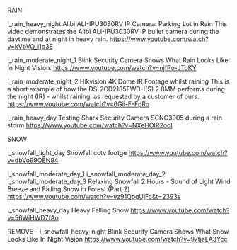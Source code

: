 RAIN



i_rain_heavy_night
Alibi ALI-IPU3030RV IP Camera: Parking Lot in Rain
This video demonstrates the Alibi ALI-IPU3030RV IP bullet camera during the daytime and at night in heavy rain.
https://www.youtube.com/watch?v=kVbVQ_i1p3E

i_rain_moderate_night_1
Blink Security Camera Shows What Rain Looks Like In Night Vision.
https://www.youtube.com/watch?v=njfPo-JToKY

i_rain_moderate_night_2
Hikvision 4K Dome IR Footage whilst raining
This is a short example of how the DS-2CD2185FWD-I(S) 2.8MM performs during the night (IR) - whilst raining, as requested by a customer of ours.
https://www.youtube.com/watch?v=6Gii-F-FpRo

i_rain_heavy_day
Testing Sharx Security Camera SCNC3905 during a rain storm
https://www.youtube.com/watch?v=NXeHOIR2ooI



SNOW

i_snowfall_light_day
Snowfall cctv footge
https://www.youtube.com/watch?v=dbVo99OEN94

i_snowfall_moderate_day_1
i_snowfall_moderate_day_2
i_snowfall_moderate_day_3
Relaxing Snowfall 2 Hours - Sound of Light Wind Breeze and Falling Snow in Forest (Part 2)
https://www.youtube.com/watch?v=vz91QpgUjFc&t=2393s

i_snowfall_heavy_day
Heavy Falling Snow 
https://www.youtube.com/watch?v=56WjHWD7fAo


REMOVE - i_snowfall_heavy_night
Blink Security Camera Shows What Snow Looks Like In Night Vision
https://www.youtube.com/watch?v=97tjaLA3Ycc



